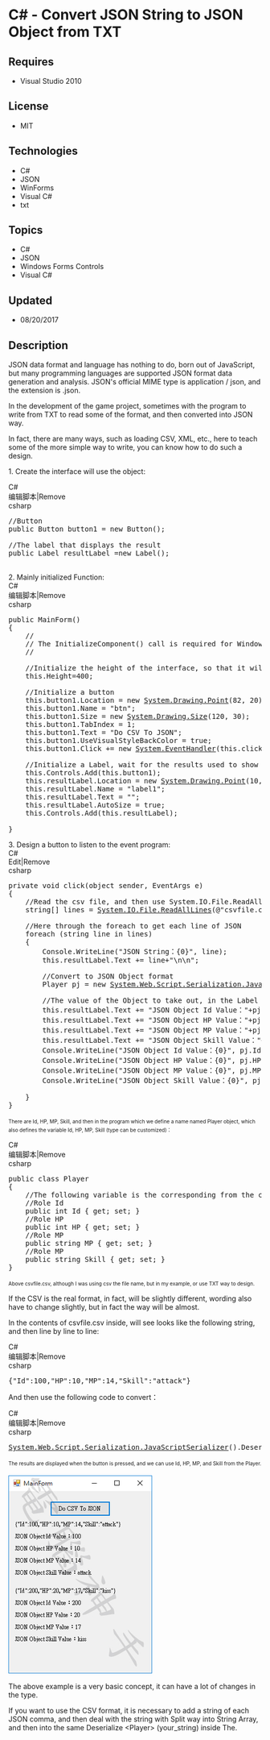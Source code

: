 # C# - Convert JSON String to JSON Object from TXT
## Requires
- Visual Studio 2010
## License
- MIT
## Technologies
- C#
- JSON
- WinForms
- Visual C#
- txt
## Topics
- C#
- JSON
- Windows Forms Controls
- Visual C#
## Updated
- 08/20/2017
## Description

<p>JSON data format and language has nothing to do, born out of JavaScript, but many programming languages are supported JSON format data generation and analysis. JSON's official MIME type is application / json, and the extension is .json.</p>
<p>In the development of the game project, sometimes with the program to write from TXT to read some of the format, and then converted into JSON way.</p>
<p>In fact, there are many ways, such as loading CSV, XML, etc., here to teach some of the more simple way to write, you can know how to do such a design.</p>
<p>1. Create the interface will use the object:</p>
<div class="scriptcode">
<div class="pluginEditHolder" pluginCommand="mceScriptCode">
<div class="title"><span>C#</span></div>
<div class="pluginLinkHolder"><span class="pluginEditHolderLink">编辑脚本</span>|<span class="pluginRemoveHolderLink">Remove</span></div>
<span class="hidden">csharp</span>

<div class="preview">
<pre class="csharp"><span class="cs__com">//Button</span>&nbsp;
<span class="cs__keyword">public</span>&nbsp;Button&nbsp;button1&nbsp;=&nbsp;<span class="cs__keyword">new</span>&nbsp;Button();&nbsp;
&nbsp;
<span class="cs__com">//The&nbsp;label&nbsp;that&nbsp;displays&nbsp;the&nbsp;result</span>&nbsp;
<span class="cs__keyword">public</span>&nbsp;Label&nbsp;resultLabel&nbsp;=<span class="cs__keyword">new</span>&nbsp;Label();</pre>
</div>
</div>
</div>
<div class="endscriptcode">&nbsp;</div>
<div class="endscriptcode">2. Mainly initialized Function:</div>
<div class="scriptcode">
<div class="pluginEditHolder" pluginCommand="mceScriptCode">
<div class="title"><span>C#</span></div>
<div class="pluginLinkHolder"><span class="pluginEditHolderLink">编辑脚本</span>|<span class="pluginRemoveHolderLink">Remove</span></div>
<span class="hidden">csharp</span>

<div class="preview">
<pre class="csharp"><span class="cs__keyword">public</span>&nbsp;MainForm()&nbsp;
{&nbsp;
&nbsp;&nbsp;&nbsp;&nbsp;<span class="cs__com">//</span>&nbsp;
&nbsp;&nbsp;&nbsp;&nbsp;<span class="cs__com">//&nbsp;The&nbsp;InitializeComponent()&nbsp;call&nbsp;is&nbsp;required&nbsp;for&nbsp;Windows&nbsp;Forms&nbsp;designer&nbsp;support.</span>&nbsp;
&nbsp;&nbsp;&nbsp;&nbsp;<span class="cs__com">//</span>&nbsp;
&nbsp;
&nbsp;&nbsp;&nbsp;&nbsp;<span class="cs__com">//Initialize&nbsp;the&nbsp;height&nbsp;of&nbsp;the&nbsp;interface,&nbsp;so&nbsp;that&nbsp;it&nbsp;will&nbsp;not&nbsp;be&nbsp;too&nbsp;short,&nbsp;wait&nbsp;for&nbsp;the&nbsp;results&nbsp;to&nbsp;be&nbsp;used.</span>&nbsp;
&nbsp;&nbsp;&nbsp;&nbsp;<span class="cs__keyword">this</span>.Height=<span class="cs__number">400</span>;&nbsp;
&nbsp;&nbsp;&nbsp;&nbsp;&nbsp;
&nbsp;&nbsp;&nbsp;&nbsp;<span class="cs__com">//Initialize&nbsp;a&nbsp;button</span>&nbsp;
&nbsp;&nbsp;&nbsp;&nbsp;<span class="cs__keyword">this</span>.button1.Location&nbsp;=&nbsp;<span class="cs__keyword">new</span>&nbsp;<a class="libraryLink" href="https://msdn.microsoft.com/en-US/library/System.Drawing.Point.aspx" target="_blank" title="Auto generated link to System.Drawing.Point">System.Drawing.Point</a>(<span class="cs__number">82</span>,&nbsp;<span class="cs__number">20</span>);&nbsp;
&nbsp;&nbsp;&nbsp;&nbsp;<span class="cs__keyword">this</span>.button1.Name&nbsp;=&nbsp;<span class="cs__string">&quot;btn&quot;</span>;&nbsp;
&nbsp;&nbsp;&nbsp;&nbsp;<span class="cs__keyword">this</span>.button1.Size&nbsp;=&nbsp;<span class="cs__keyword">new</span>&nbsp;<a class="libraryLink" href="https://msdn.microsoft.com/en-US/library/System.Drawing.Size.aspx" target="_blank" title="Auto generated link to System.Drawing.Size">System.Drawing.Size</a>(<span class="cs__number">120</span>,&nbsp;<span class="cs__number">30</span>);&nbsp;
&nbsp;&nbsp;&nbsp;&nbsp;<span class="cs__keyword">this</span>.button1.TabIndex&nbsp;=&nbsp;<span class="cs__number">1</span>;&nbsp;
&nbsp;&nbsp;&nbsp;&nbsp;<span class="cs__keyword">this</span>.button1.Text&nbsp;=&nbsp;<span class="cs__string">&quot;Do&nbsp;CSV&nbsp;To&nbsp;JSON&quot;</span>;&nbsp;
&nbsp;&nbsp;&nbsp;&nbsp;<span class="cs__keyword">this</span>.button1.UseVisualStyleBackColor&nbsp;=&nbsp;<span class="cs__keyword">true</span>;&nbsp;
&nbsp;&nbsp;&nbsp;&nbsp;<span class="cs__keyword">this</span>.button1.Click&nbsp;&#43;=&nbsp;<span class="cs__keyword">new</span>&nbsp;<a class="libraryLink" href="https://msdn.microsoft.com/en-US/library/System.EventHandler.aspx" target="_blank" title="Auto generated link to System.EventHandler">System.EventHandler</a>(<span class="cs__keyword">this</span>.click);&nbsp;
&nbsp;&nbsp;&nbsp;&nbsp;&nbsp;
&nbsp;&nbsp;&nbsp;&nbsp;<span class="cs__com">//Initialize&nbsp;a&nbsp;Label,&nbsp;wait&nbsp;for&nbsp;the&nbsp;results&nbsp;used&nbsp;to&nbsp;show</span>&nbsp;
&nbsp;&nbsp;&nbsp;&nbsp;<span class="cs__keyword">this</span>.Controls.Add(<span class="cs__keyword">this</span>.button1);&nbsp;
&nbsp;&nbsp;&nbsp;&nbsp;<span class="cs__keyword">this</span>.resultLabel.Location&nbsp;=&nbsp;<span class="cs__keyword">new</span>&nbsp;<a class="libraryLink" href="https://msdn.microsoft.com/en-US/library/System.Drawing.Point.aspx" target="_blank" title="Auto generated link to System.Drawing.Point">System.Drawing.Point</a>(<span class="cs__number">10</span>,&nbsp;<span class="cs__number">60</span>);&nbsp;
&nbsp;&nbsp;&nbsp;&nbsp;<span class="cs__keyword">this</span>.resultLabel.Name&nbsp;=&nbsp;<span class="cs__string">&quot;label1&quot;</span>;&nbsp;
&nbsp;&nbsp;&nbsp;&nbsp;<span class="cs__keyword">this</span>.resultLabel.Text&nbsp;=&nbsp;<span class="cs__string">&quot;&quot;</span>;&nbsp;
&nbsp;&nbsp;&nbsp;&nbsp;<span class="cs__keyword">this</span>.resultLabel.AutoSize&nbsp;=&nbsp;<span class="cs__keyword">true</span>;&nbsp;
&nbsp;&nbsp;&nbsp;&nbsp;<span class="cs__keyword">this</span>.Controls.Add(<span class="cs__keyword">this</span>.resultLabel);&nbsp;
&nbsp;&nbsp;&nbsp;&nbsp;&nbsp;
}</pre>
</div>
</div>
</div>
<div class="endscriptcode"></div>
<div class="endscriptcode"></div>
<div class="endscriptcode">3. Design a button to listen to the event program:</div>
<div class="endscriptcode">
<div class="scriptcode">
<div class="pluginEditHolder" pluginCommand="mceScriptCode">
<div class="title"><span>C#</span></div>
<div class="pluginLinkHolder"><span class="pluginEditHolderLink">Edit</span>|<span class="pluginRemoveHolderLink">Remove</span></div>
<span class="hidden">csharp</span>

<div class="preview">
<pre class="csharp"><span class="cs__keyword">private</span>&nbsp;<span class="cs__keyword">void</span>&nbsp;click(<span class="cs__keyword">object</span>&nbsp;sender,&nbsp;EventArgs&nbsp;e)&nbsp;
{&nbsp;
&nbsp;&nbsp;&nbsp;&nbsp;<span class="cs__com">//Read&nbsp;the&nbsp;csv&nbsp;file,&nbsp;and&nbsp;then&nbsp;use&nbsp;System.IO.File.ReadAllLines&nbsp;to&nbsp;read&nbsp;the&nbsp;JSON&nbsp;String&nbsp;format&nbsp;for&nbsp;each&nbsp;line</span>&nbsp;
&nbsp;&nbsp;&nbsp;&nbsp;<span class="cs__keyword">string</span>[]&nbsp;lines&nbsp;=&nbsp;<a class="libraryLink" href="https://msdn.microsoft.com/en-US/library/System.IO.File.ReadAllLines.aspx" target="_blank" title="Auto generated link to System.IO.File.ReadAllLines">System.IO.File.ReadAllLines</a>(@<span class="cs__string">&quot;csvfile.csv&quot;</span>);&nbsp;
&nbsp;&nbsp;&nbsp;&nbsp;&nbsp;
&nbsp;&nbsp;&nbsp;&nbsp;<span class="cs__com">//Here&nbsp;through&nbsp;the&nbsp;foreach&nbsp;to&nbsp;get&nbsp;each&nbsp;line&nbsp;of&nbsp;JSON</span>&nbsp;
&nbsp;&nbsp;&nbsp;&nbsp;<span class="cs__keyword">foreach</span>&nbsp;(<span class="cs__keyword">string</span>&nbsp;line&nbsp;<span class="cs__keyword">in</span>&nbsp;lines)&nbsp;&nbsp;
&nbsp;&nbsp;&nbsp;&nbsp;{&nbsp;
&nbsp;&nbsp;&nbsp;&nbsp;&nbsp;&nbsp;&nbsp;&nbsp;Console.WriteLine(<span class="cs__string">&quot;JSON&nbsp;String：{0}&quot;</span>,&nbsp;line);&nbsp;
&nbsp;&nbsp;&nbsp;&nbsp;&nbsp;&nbsp;&nbsp;&nbsp;<span class="cs__keyword">this</span>.resultLabel.Text&nbsp;&#43;=&nbsp;line&#43;<span class="cs__string">&quot;\n\n&quot;</span>;&nbsp;
&nbsp;&nbsp;&nbsp;&nbsp;&nbsp;&nbsp;&nbsp;&nbsp;&nbsp;
&nbsp;&nbsp;&nbsp;&nbsp;&nbsp;&nbsp;&nbsp;&nbsp;<span class="cs__com">//Convert&nbsp;to&nbsp;JSON&nbsp;Object&nbsp;format</span>&nbsp;
&nbsp;&nbsp;&nbsp;&nbsp;&nbsp;&nbsp;&nbsp;&nbsp;Player&nbsp;pj&nbsp;=&nbsp;<span class="cs__keyword">new</span>&nbsp;<a class="libraryLink" href="https://msdn.microsoft.com/en-US/library/System.Web.Script.Serialization.JavaScriptSerializer.aspx" target="_blank" title="Auto generated link to System.Web.Script.Serialization.JavaScriptSerializer">System.Web.Script.Serialization.JavaScriptSerializer</a>().Deserialize&lt;Player&gt;(line);&nbsp;
&nbsp;&nbsp;&nbsp;&nbsp;&nbsp;&nbsp;&nbsp;&nbsp;&nbsp;
&nbsp;&nbsp;&nbsp;&nbsp;&nbsp;&nbsp;&nbsp;&nbsp;<span class="cs__com">//The&nbsp;value&nbsp;of&nbsp;the&nbsp;Object&nbsp;to&nbsp;take&nbsp;out,&nbsp;in&nbsp;the&nbsp;Label&nbsp;above&nbsp;the&nbsp;results&nbsp;of&nbsp;the&nbsp;arrangement</span>&nbsp;
&nbsp;&nbsp;&nbsp;&nbsp;&nbsp;&nbsp;&nbsp;&nbsp;<span class="cs__keyword">this</span>.resultLabel.Text&nbsp;&#43;=&nbsp;<span class="cs__string">&quot;JSON&nbsp;Object&nbsp;Id&nbsp;Value：&quot;</span>&#43;pj.Id.ToString()&#43;<span class="cs__string">&quot;\n\n&quot;</span>;&nbsp;
&nbsp;&nbsp;&nbsp;&nbsp;&nbsp;&nbsp;&nbsp;&nbsp;<span class="cs__keyword">this</span>.resultLabel.Text&nbsp;&#43;=&nbsp;<span class="cs__string">&quot;JSON&nbsp;Object&nbsp;HP&nbsp;Value：&quot;</span>&#43;pj.HP.ToString()&#43;<span class="cs__string">&quot;\n\n&quot;</span>;&nbsp;
&nbsp;&nbsp;&nbsp;&nbsp;&nbsp;&nbsp;&nbsp;&nbsp;<span class="cs__keyword">this</span>.resultLabel.Text&nbsp;&#43;=&nbsp;<span class="cs__string">&quot;JSON&nbsp;Object&nbsp;MP&nbsp;Value：&quot;</span>&#43;pj.MP.ToString()&#43;<span class="cs__string">&quot;\n\n&quot;</span>;&nbsp;
&nbsp;&nbsp;&nbsp;&nbsp;&nbsp;&nbsp;&nbsp;&nbsp;<span class="cs__keyword">this</span>.resultLabel.Text&nbsp;&#43;=&nbsp;<span class="cs__string">&quot;JSON&nbsp;Object&nbsp;Skill&nbsp;Value：&quot;</span>&#43;pj.Skill.ToString()&#43;<span class="cs__string">&quot;\n\n\n&quot;</span>;&nbsp;
&nbsp;&nbsp;&nbsp;&nbsp;&nbsp;&nbsp;&nbsp;&nbsp;Console.WriteLine(<span class="cs__string">&quot;JSON&nbsp;Object&nbsp;Id&nbsp;Value：{0}&quot;</span>,&nbsp;pj.Id);&nbsp;
&nbsp;&nbsp;&nbsp;&nbsp;&nbsp;&nbsp;&nbsp;&nbsp;Console.WriteLine(<span class="cs__string">&quot;JSON&nbsp;Object&nbsp;HP&nbsp;Value：{0}&quot;</span>,&nbsp;pj.HP);&nbsp;
&nbsp;&nbsp;&nbsp;&nbsp;&nbsp;&nbsp;&nbsp;&nbsp;Console.WriteLine(<span class="cs__string">&quot;JSON&nbsp;Object&nbsp;MP&nbsp;Value：{0}&quot;</span>,&nbsp;pj.MP);&nbsp;
&nbsp;&nbsp;&nbsp;&nbsp;&nbsp;&nbsp;&nbsp;&nbsp;Console.WriteLine(<span class="cs__string">&quot;JSON&nbsp;Object&nbsp;Skill&nbsp;Value：{0}&quot;</span>,&nbsp;pj.Skill);&nbsp;
&nbsp;
&nbsp;&nbsp;&nbsp;&nbsp;}&nbsp;
}</pre>
</div>
</div>
</div>
<div class="endscriptcode"></div>
</div>
<p><span style="font-size:10px">There are Id, HP, MP, Skill, and then in the program which we define a name named Player object, which also defines the variable Id, HP, MP, Skill (type can be customized)：</span></p>
<div class="scriptcode">
<div class="pluginEditHolder" pluginCommand="mceScriptCode">
<div class="title"><span>C#</span></div>
<div class="pluginLinkHolder"><span class="pluginEditHolderLink">编辑脚本</span>|<span class="pluginRemoveHolderLink">Remove</span></div>
<span class="hidden">csharp</span>

<div class="preview">
<pre class="csharp"><span class="cs__keyword">public</span>&nbsp;<span class="cs__keyword">class</span>&nbsp;Player&nbsp;
{&nbsp;
&nbsp;&nbsp;&nbsp;&nbsp;<span class="cs__com">//The&nbsp;following&nbsp;variable&nbsp;is&nbsp;the&nbsp;corresponding&nbsp;from&nbsp;the&nbsp;csvfile.csv&nbsp;JSON&nbsp;format&nbsp;string,&nbsp;which&nbsp;has&nbsp;Id,&nbsp;HP,&nbsp;MP,&nbsp;Skill.</span>&nbsp;
&nbsp;&nbsp;&nbsp;&nbsp;<span class="cs__com">//Role&nbsp;Id</span>&nbsp;
&nbsp;&nbsp;&nbsp;&nbsp;<span class="cs__keyword">public</span>&nbsp;<span class="cs__keyword">int</span>&nbsp;Id&nbsp;{&nbsp;<span class="cs__keyword">get</span>;&nbsp;<span class="cs__keyword">set</span>;&nbsp;}&nbsp;
&nbsp;&nbsp;&nbsp;&nbsp;<span class="cs__com">//Role&nbsp;HP</span>&nbsp;
&nbsp;&nbsp;&nbsp;&nbsp;<span class="cs__keyword">public</span>&nbsp;<span class="cs__keyword">int</span>&nbsp;HP&nbsp;{&nbsp;<span class="cs__keyword">get</span>;&nbsp;<span class="cs__keyword">set</span>;&nbsp;}&nbsp;
&nbsp;&nbsp;&nbsp;&nbsp;<span class="cs__com">//Role&nbsp;MP</span>&nbsp;
&nbsp;&nbsp;&nbsp;&nbsp;<span class="cs__keyword">public</span>&nbsp;<span class="cs__keyword">string</span>&nbsp;MP&nbsp;{&nbsp;<span class="cs__keyword">get</span>;&nbsp;<span class="cs__keyword">set</span>;&nbsp;}&nbsp;
&nbsp;&nbsp;&nbsp;&nbsp;<span class="cs__com">//Role&nbsp;MP</span>&nbsp;
&nbsp;&nbsp;&nbsp;&nbsp;<span class="cs__keyword">public</span>&nbsp;<span class="cs__keyword">string</span>&nbsp;Skill&nbsp;{&nbsp;<span class="cs__keyword">get</span>;&nbsp;<span class="cs__keyword">set</span>;&nbsp;}&nbsp;
}</pre>
</div>
</div>
</div>
<p><span style="font-size:10px">Above csvfile.csv, although I was using csv the file name, but in my example, or use TXT way to design.</span></p>
<p>If the CSV is the real format, in fact, will be slightly different, wording also have to change slightly, but in fact the way will be almost.</p>
<p>In the contents of csvfile.csv inside, will see looks like the following string, and then line by line to line:</p>
<div class="scriptcode">
<div class="pluginEditHolder" pluginCommand="mceScriptCode">
<div class="title"><span>C#</span></div>
<div class="pluginLinkHolder"><span class="pluginEditHolderLink">编辑脚本</span>|<span class="pluginRemoveHolderLink">Remove</span></div>
<span class="hidden">csharp</span>

<div class="preview">
<pre class="csharp">{<span class="cs__string">&quot;Id&quot;</span>:<span class="cs__number">100</span>,<span class="cs__string">&quot;HP&quot;</span>:<span class="cs__number">10</span>,<span class="cs__string">&quot;MP&quot;</span>:<span class="cs__number">14</span>,<span class="cs__string">&quot;Skill&quot;</span>:<span class="cs__string">&quot;attack&quot;</span>}</pre>
</div>
</div>
</div>
<p>And then use the following code to convert：</p>
<div class="scriptcode">
<div class="pluginEditHolder" pluginCommand="mceScriptCode">
<div class="title"><span>C#</span></div>
<div class="pluginLinkHolder"><span class="pluginEditHolderLink">编辑脚本</span>|<span class="pluginRemoveHolderLink">Remove</span></div>
<span class="hidden">csharp</span>

<div class="preview">
<pre class="csharp"><a class="libraryLink" href="https://msdn.microsoft.com/en-US/library/System.Web.Script.Serialization.JavaScriptSerializer.aspx" target="_blank" title="Auto generated link to System.Web.Script.Serialization.JavaScriptSerializer">System.Web.Script.Serialization.JavaScriptSerializer</a>().Deserialize&lt;Player&gt;(line);</pre>
</div>
</div>
</div>
<div class="endscriptcode"><span style="font-size:10px">The results are displayed when the button is pressed, and we can use Id, HP, MP, and Skill from the Player.</span></div>
<div class="endscriptcode"><span style="font-size:10px"><br>
</span></div>
<div class="endscriptcode"></div>
<div class="endscriptcode"><span style="font-size:10px"><img id="178219" src="178219-%e5%a6%82%e4%bd%95%e8%a8%ad%e8%a8%88%e6%88%90json%e7%9a%84%e5%ad%97%e4%b8%b2txt%e6%aa%94%ef%bc%8c%e7%84%b6%e5%be%8c%e9%80%8f%e9%81%8e%e8%ae%80%e5%8f%96%e7%9a%84%e6%96%b9%e5%bc%8f%e8%bd%89%e6%8f%9b%e6%88%90%e7%89%a9%e4%bb%b6%e3%80%82.jpg" alt="" width="286" height="393"><br>
</span></div>
<p>The above example is a very basic concept, it can have a lot of changes in the type.</p>
<p>If you want to use the CSV format, it is necessary to add a string of each JSON comma, and then deal with the string with Split way into String Array, and then into the same Deserialize &lt;Player&gt; (your_string) inside The.</p>
